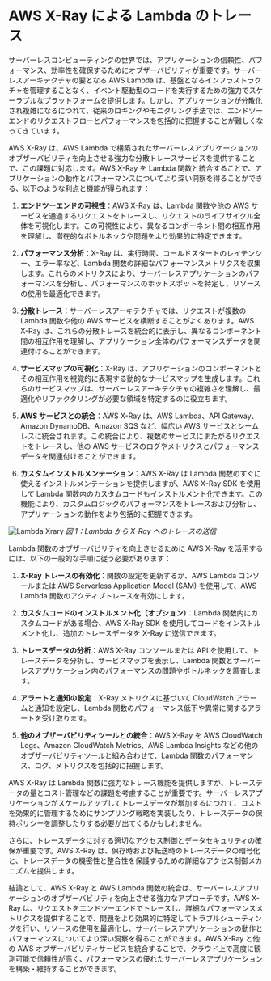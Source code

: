 # AWS X-Ray による Lambda のトレース

サーバーレスコンピューティングの世界では、アプリケーションの信頼性、パフォーマンス、効率性を確保するためにオブザーバビリティが重要です。サーバーレスアーキテクチャの要となる AWS Lambda は、基盤となるインフラストラクチャを管理することなく、イベント駆動型のコードを実行するための強力でスケーラブルなプラットフォームを提供します。しかし、アプリケーションが分散化され複雑になるにつれて、従来のロギングやモニタリング手法では、エンドツーエンドのリクエストフローとパフォーマンスを包括的に把握することが難しくなってきています。

AWS X-Ray は、AWS Lambda で構築されたサーバーレスアプリケーションのオブザーバビリティを向上させる強力な分散トレースサービスを提供することで、この課題に対応します。AWS X-Ray を Lambda 関数と統合することで、アプリケーションの動作とパフォーマンスについてより深い洞察を得ることができる、以下のような利点と機能が得られます：

1. **エンドツーエンドの可視性**：AWS X-Ray は、Lambda 関数や他の AWS サービスを通過するリクエストをトレースし、リクエストのライフサイクル全体を可視化します。この可視性により、異なるコンポーネント間の相互作用を理解し、潜在的なボトルネックや問題をより効果的に特定できます。

2. **パフォーマンス分析**：X-Ray は、実行時間、コールドスタートのレイテンシー、エラー率など、Lambda 関数の詳細なパフォーマンスメトリクスを収集します。これらのメトリクスにより、サーバーレスアプリケーションのパフォーマンスを分析し、パフォーマンスのホットスポットを特定し、リソースの使用を最適化できます。

3. **分散トレース**：サーバーレスアーキテクチャでは、リクエストが複数の Lambda 関数や他の AWS サービスを横断することがよくあります。AWS X-Ray は、これらの分散トレースを統合的に表示し、異なるコンポーネント間の相互作用を理解し、アプリケーション全体のパフォーマンスデータを関連付けることができます。

4. **サービスマップの可視化**：X-Ray は、アプリケーションのコンポーネントとその相互作用を視覚的に表現する動的なサービスマップを生成します。これらのサービスマップは、サーバーレスアーキテクチャの複雑さを理解し、最適化やリファクタリングが必要な領域を特定するのに役立ちます。

5. **AWS サービスとの統合**：AWS X-Ray は、AWS Lambda、API Gateway、Amazon DynamoDB、Amazon SQS など、幅広い AWS サービスとシームレスに統合されます。この統合により、複数のサービスにまたがるリクエストをトレースし、他の AWS サービスのログやメトリクスとパフォーマンスデータを関連付けることができます。

6. **カスタムインストルメンテーション**：AWS X-Ray は Lambda 関数のすぐに使えるインストルメンテーションを提供しますが、AWS X-Ray SDK を使用して Lambda 関数内のカスタムコードもインストルメント化できます。この機能により、カスタムロジックのパフォーマンスをトレースおよび分析し、アプリケーションの動作をより包括的に把握できます。

![Lambda Xrary](../images/xraylambda.png)
*図 1：Lambda から X-Ray へのトレースの送信*

Lambda 関数のオブザーバビリティを向上させるために AWS X-Ray を活用するには、以下の一般的な手順に従う必要があります：

1. **X-Ray トレースの有効化**：関数の設定を更新するか、AWS Lambda コンソールまたは AWS Serverless Application Model (SAM) を使用して、AWS Lambda 関数のアクティブトレースを有効にします。

2. **カスタムコードのインストルメント化（オプション）**：Lambda 関数内にカスタムコードがある場合、AWS X-Ray SDK を使用してコードをインストルメント化し、追加のトレースデータを X-Ray に送信できます。

3. **トレースデータの分析**：AWS X-Ray コンソールまたは API を使用して、トレースデータを分析し、サービスマップを表示し、Lambda 関数とサーバーレスアプリケーション内のパフォーマンスの問題やボトルネックを調査します。

4. **アラートと通知の設定**：X-Ray メトリクスに基づいて CloudWatch アラームと通知を設定し、Lambda 関数のパフォーマンス低下や異常に関するアラートを受け取ります。

5. **他のオブザーバビリティツールとの統合**：AWS X-Ray を AWS CloudWatch Logs、Amazon CloudWatch Metrics、AWS Lambda Insights などの他のオブザーバビリティツールと組み合わせて、Lambda 関数のパフォーマンス、ログ、メトリクスを包括的に把握します。

AWS X-Ray は Lambda 関数に強力なトレース機能を提供しますが、トレースデータの量とコスト管理などの課題を考慮することが重要です。サーバーレスアプリケーションがスケールアップしてトレースデータが増加するにつれて、コストを効果的に管理するためにサンプリング戦略を実装したり、トレースデータの保持ポリシーを調整したりする必要が出てくるかもしれません。

さらに、トレースデータに対する適切なアクセス制御とデータセキュリティの確保が重要です。AWS X-Ray は、保存時および転送時のトレースデータの暗号化と、トレースデータの機密性と整合性を保護するための詳細なアクセス制御メカニズムを提供します。

結論として、AWS X-Ray と AWS Lambda 関数の統合は、サーバーレスアプリケーションのオブザーバビリティを向上させる強力なアプローチです。AWS X-Ray は、リクエストをエンドツーエンドでトレースし、詳細なパフォーマンスメトリクスを提供することで、問題をより効果的に特定してトラブルシューティングを行い、リソースの使用を最適化し、サーバーレスアプリケーションの動作とパフォーマンスについてより深い洞察を得ることができます。AWS X-Ray と他の AWS オブザーバビリティサービスを統合することで、クラウド上で高度に観測可能で信頼性が高く、パフォーマンスの優れたサーバーレスアプリケーションを構築・維持することができます。
